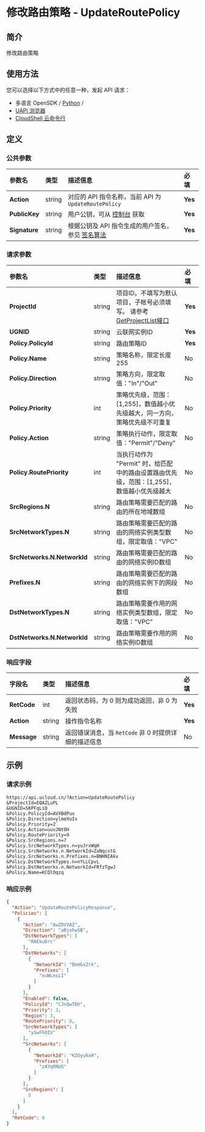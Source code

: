 # 修改路由策略 - UpdateRoutePolicy

## 简介

修改路由策略






## 使用方法

您可以选择以下方式中的任意一种，发起 API 请求：
- 多语言 OpenSDK / [Python](https://github.com/ucloud/ucloud-sdk-python3) /
- [UAPI 浏览器](https://console.ucloud.cn/uapi/detail?id=UpdateRoutePolicy)
- [CloudShell 云命令行](https://shell.ucloud.cn/)


## 定义

### 公共参数

| 参数名 | 类型 | 描述信息 | 必填 |
|:---|:---|:---|:---|
| **Action**     | string  | 对应的 API 指令名称，当前 API 为 `UpdateRoutePolicy`                        | **Yes** |
| **PublicKey**  | string  | 用户公钥，可从 [控制台](https://console.ucloud.cn/uapi/apikey) 获取                                             | **Yes** |
| **Signature**  | string  | 根据公钥及 API 指令生成的用户签名，参见 [签名算法](api/summary/signature.md)  | **Yes** |

### 请求参数

| 参数名 | 类型 | 描述信息 | 必填 |
|:---|:---|:---|:---|
| **ProjectId** | string | 项目ID。不填写为默认项目，子帐号必须填写。 请参考[GetProjectList接口](https://docs.ucloud.cn/api/summary/get_project_list) |**Yes**|
| **UGNID** | string | 云联网实例ID |**Yes**|
| **Policy.PolicyId** | string | 路由策略ID |**Yes**|
| **Policy.Name** | string | 策略名称，限定长度 255 |No|
| **Policy.Direction** | string | 策略方向，限定取值："In"/"Out" |No|
| **Policy.Priority** | int | 策略优先级，范围：[1,255]，数值越小优先级越大，同一方向，策略优先级不可重复 |No|
| **Policy.Action** | string | 策略执行动作，限定取值："Permit"/"Deny" |No|
| **Policy.RoutePriority** | int | 当执行动作为 "Permit" 时，给匹配中的路由设置路由优先级，范围：[1,255]，数值越小优先级越大 |No|
| **SrcRegions.N** | string | 路由策略需要匹配的路由的所在地域数组 |No|
| **SrcNetworkTypes.N** | string | 路由策略需要匹配的路由的网络实例类型数组，限定取值："VPC" |No|
| **SrcNetworks.N.NetworkId** | string | 路由策略需要匹配的路由的网络实例ID数组 |No|
| **Prefixes.N** | string | 路由策略需要匹配的路由的网络实例下的网段数组 |No|
| **DstNetworkTypes.N** | string | 路由策略需要作用的网络实例类型数组，限定取值："VPC" |No|
| **DstNetworks.N.NetworkId** | string | 路由策略需要作用的网络实例ID数组 |No|

### 响应字段

| 字段名 | 类型 | 描述信息 | 必填 |
|:---|:---|:---|:---|
| **RetCode** | int | 返回状态码，为 0 则为成功返回，非 0 为失败 |**Yes**|
| **Action** | string | 操作指令名称 |**Yes**|
| **Message** | string | 返回错误消息，当 `RetCode` 非 0 时提供详细的描述信息 |No|




## 示例

### 请求示例
    
```
https://api.ucloud.cn/?Action=UpdateRoutePolicy
&ProjectId=EQAZLuPL
&UGNID=SKPFqLiQ
&Policy.PolicyId=AVXBdPux
&Policy.Direction=ylmeXuIv
&Policy.Priority=2
&Policy.Action=uuvJNtOH
&Policy.RoutePriority=9
&Policy.SrcRegions.n=7
&Policy.SrcNetworkTypes.n=yuJrxWqH
&Policy.SrcNetworks.n.NetworkId=ZaNqcstG
&Policy.SrcNetworks.n.Prefixes.n=BNHNIAkv
&Policy.DstNetworkTypes.n=nYLLCpvL
&Policy.DstNetworks.n.NetworkId=FRfzTgwJ
&Policy.Name=KCQlOqzq
```

### 响应示例
    
```json
{
  "Action": "UpdateRoutePolicyResponse",
  "Policies": [
    {
      "Action": "AwZDVVAZ",
      "Direction": "aBjehwSB",
      "DstNetworkTypes": [
        "RAEkuDrc"
      ],
      "DstNetworks": [
        {
          "NetworkId": "BemGsZrk",
          "Prefixes": [
            "xuWLesLI"
          ]
        }
      ],
      "Enabled": false,
      "PolicyId": "CJnQwTDh",
      "Priority": 3,
      "Region": 3,
      "RoutePriority": 8,
      "SrcNetworkTypes": [
        "ySwFhOIV"
      ],
      "SrcNetworks": [
        {
          "NetworkId": "KZOyuKxH",
          "Prefixes": [
            "zAYqRNUG"
          ]
        }
      ],
      "SrcRegions": [
        5
      ]
    }
  ],
  "RetCode": 0
}
```





